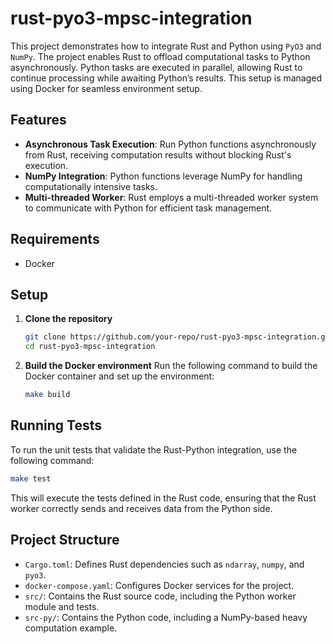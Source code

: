 # rust-pyo3-mpsc-integration

This project demonstrates how to integrate Rust and Python using `PyO3` and `NumPy`. The project enables Rust to offload computational tasks to Python asynchronously. Python tasks are executed in parallel, allowing Rust to continue processing while awaiting Python’s results. This setup is managed using Docker for seamless environment setup.

## Features
- **Asynchronous Task Execution**: Run Python functions asynchronously from Rust, receiving computation results without blocking Rust's execution.
- **NumPy Integration**: Python functions leverage NumPy for handling computationally intensive tasks.
- **Multi-threaded Worker**: Rust employs a multi-threaded worker system to communicate with Python for efficient task management.

## Requirements
- Docker

## Setup

1. **Clone the repository**
   ```bash
   git clone https://github.com/your-repo/rust-pyo3-mpsc-integration.git
   cd rust-pyo3-mpsc-integration
   ```

2. **Build the Docker environment**
   Run the following command to build the Docker container and set up the environment:
   ```bash
   make build
   ```

## Running Tests

To run the unit tests that validate the Rust-Python integration, use the following command:
```bash
make test
```

This will execute the tests defined in the Rust code, ensuring that the Rust worker correctly sends and receives data from the Python side.

## Project Structure

- `Cargo.toml`: Defines Rust dependencies such as `ndarray`, `numpy`, and `pyo3`.
- `docker-compose.yaml`: Configures Docker services for the project.
- `src/`: Contains the Rust source code, including the Python worker module and tests.
- `src-py/`: Contains the Python code, including a NumPy-based heavy computation example.